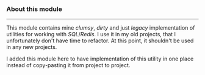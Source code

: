 ### About this module

---

This module contains mine *clumsy*, *dirty* and just *legacy* implementation of utilities for working with *SQL*/*Redis*. 
I use it in my old projects, that I unfortunately don't have time to refactor. 
At this point, it shouldn't be used in any new projects.

<p>

I added this module here to have implementation of this utility in one place instead of copy-pasting it from project to project.